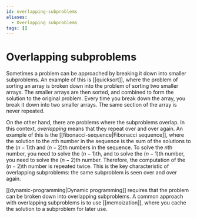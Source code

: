 ```yaml
---
id: overlapping-subproblems
aliases:
  - Overlapping subproblems
tags: []
---
```


# Overlapping subproblems

Sometimes a problem can be approached by breaking it down into smaller subproblems. An example of this is [[quicksort]], where the problem of sorting an array is broken down into the problem of sorting two smaller arrays. The smaller arrays are then sorted, and combined to form the solution to the original problem. Every time you break down the array, you break it down into two smaller arrays. The same section of the array is never repeated.

On the other hand, there are problems where the subproblems overlap. In this context, _overlapping_ means that they repeat over and over again. An example of this is the [[fibonacci-sequence|Fibonacci sequence]], where the solution to the $n\text{th}$ number in the sequence is the sum of the solutions to the $(n-1)\text{th}$ and $(n-2)\text{th}$ numbers in the sequence. To solve the $n\text{th}$ number, you need to solve the $(n-1)\text{th}$, and to solve the $(n-1)\text{th}$ number, you need to solve the $(n-2)\text{th}$ number. Therefore, the computation of the $(n-2)\text{th}$ number is repeated twice. This is the key characteristic of overlapping subproblems: the same subproblem is seen over and over again.

[[dynamic-programming|Dynamic programming]] requires that the problem can be broken down into overlapping subproblems. A common approach with overlapping subproblems is to use [[memoization]], where you cache the solution to a subproblem for later use.
